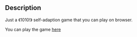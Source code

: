 ## Description

Just a 《1010!》 self-adaption game that you can play on browser.

You can play the game [here](https://altair21.org/demo/1010/)


